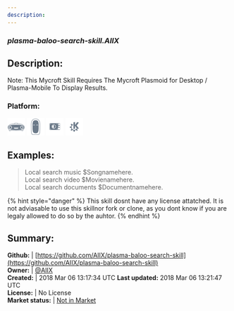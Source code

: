```yaml
---
description: 
---
```


### _plasma-baloo-search-skill.AIIX_  
## Description:  
Note: This Mycroft Skill Requires The Mycroft Plasmoid for Desktop / Plasma-Mobile To Display Results.  
### Platform:  
 ![Mark I](../.gitbook/assets/mark-1-icon.png)  ![Mark II](../.gitbook/assets/mark-2-icon.png)  ![Picroft](../.gitbook/assets/picroft-icon.png)  ![plasmoid](../.gitbook/assets/kde.png)   
  
## Examples:  
> Local search music $Songnamehere.  
> Local search video $Movienamehere.  
> Local search documents $Documentnamehere.  
  
{% hint style="danger" %}
This skill dosnt have any license attatched. It is not adviasable to use this skillnor fork or clone, as you dont know if you are legaly allowed to do so by the auhtor.
{% endhint %}
  
## Summary:  
**Github:** | [https://github.com/AIIX/plasma-baloo-search-skill](https://github.com/AIIX/plasma-baloo-search-skill)  
**Owner:** | [@AIIX](https://github.com/AIIX)  
**Created:** | 2018 Mar 06 13:17:34 UTC  **Last updated:** 2018 Mar 06 13:21:47 UTC  
**License:** | No License  
**Market status:** | [Not in Market](https://market.mycroft.ai/skill/)  

